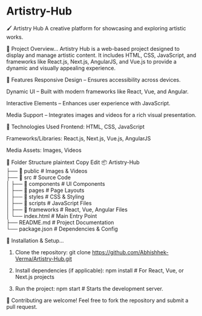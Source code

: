 # Artistry-Hub
🖌️ Artistry Hub
A creative platform for showcasing and exploring artistic works.

📌 Project Overview...
Artistry Hub is a web-based project designed to display and manage artistic content. It includes HTML, CSS, JavaScript, and frameworks like React.js, Next.js, AngularJS, and Vue.js to provide a dynamic and visually appealing experience.

🚀 Features
Responsive Design – Ensures accessibility across devices.

Dynamic UI – Built with modern frameworks like React, Vue, and Angular.

Interactive Elements – Enhances user experience with JavaScript.

Media Support – Integrates images and videos for a rich visual presentation.

📁 Technologies Used
Frontend: HTML, CSS, JavaScript

Frameworks/Libraries: React.js, Next.js, Vue.js, AngularJS

Media Assets: Images, Videos

📂 Folder Structure
plaintext
Copy
Edit
📦 Artistry-Hub  
├── 📂 public                      # Images & Videos  
├── 📂 src                         # Source Code  
│   ├── 📂 components    # UI Components  
│   ├── 📂 pages         # Page Layouts  
│   ├── 📂 styles        # CSS & Styling  
│   ├── 📂 scripts       # JavaScript Files  
│   ├── 📂 frameworks    # React, Vue, Angular Files  
│   └── index.html       # Main Entry Point  
├── README.md            # Project Documentation  
└── package.json         # Dependencies & Config  



🔧 Installation & Setup...

1. Clone the repository:
git clone https://github.com/Abhishhek-Verma/Artistry-Hub.git


2. Install dependencies (if applicable): 
npm install  # For React, Vue, or Next.js projects

3. Run the project:
npm start  # Starts the development server.


🤝 Contributing are welcome! Feel free to fork the repository and submit a pull request.
